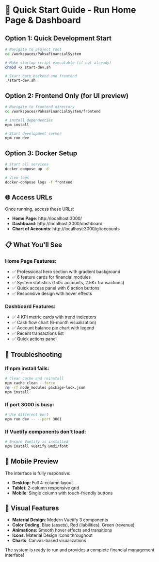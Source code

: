 # 🚀 Quick Start Guide - Run Home Page & Dashboard

## Option 1: Quick Development Start

```bash
# Navigate to project root
cd /workspaces/PaksaFinancialSystem

# Make startup script executable (if not already)
chmod +x start-dev.sh

# Start both backend and frontend
./start-dev.sh
```

## Option 2: Frontend Only (for UI preview)

```bash
# Navigate to frontend directory
cd /workspaces/PaksaFinancialSystem/frontend

# Install dependencies
npm install

# Start development server
npm run dev
```

## Option 3: Docker Setup

```bash
# Start all services
docker-compose up -d

# View logs
docker-compose logs -f frontend
```

## 🌐 Access URLs

Once running, access these URLs:

- **Home Page**: http://localhost:3000/
- **Dashboard**: http://localhost:3000/dashboard
- **Chart of Accounts**: http://localhost:3000/gl/accounts

## 📋 What You'll See

### Home Page Features:
- ✅ Professional hero section with gradient background
- ✅ 6 feature cards for financial modules
- ✅ System statistics (150+ accounts, 2.5K+ transactions)
- ✅ Quick access panel with 6 action buttons
- ✅ Responsive design with hover effects

### Dashboard Features:
- ✅ 4 KPI metric cards with trend indicators
- ✅ Cash flow chart (6-month visualization)
- ✅ Account balance pie chart with legend
- ✅ Recent transactions list
- ✅ Quick actions panel

## 🔧 Troubleshooting

### If npm install fails:
```bash
# Clear cache and reinstall
npm cache clean --force
rm -rf node_modules package-lock.json
npm install
```

### If port 3000 is busy:
```bash
# Use different port
npm run dev -- --port 3001
```

### If Vuetify components don't load:
```bash
# Ensure Vuetify is installed
npm install vuetify @mdi/font
```

## 📱 Mobile Preview

The interface is fully responsive:
- **Desktop**: Full 4-column layout
- **Tablet**: 2-column responsive grid
- **Mobile**: Single column with touch-friendly buttons

## 🎨 Visual Features

- **Material Design**: Modern Vuetify 3 components
- **Color Coding**: Blue (assets), Red (liabilities), Green (revenue)
- **Animations**: Smooth hover effects and transitions
- **Icons**: Material Design Icons throughout
- **Charts**: Canvas-based visualizations

The system is ready to run and provides a complete financial management interface!